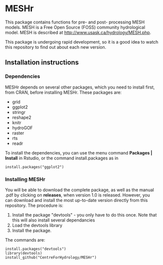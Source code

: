 # MESHr
This package contains functions for pre- and post- processing MESH models.
MESH is a Free Open Source (FOSS) community hydrological model. MESH is described at
http://www.usask.ca/hydrology/MESH.php.

This package is undergoing rapid development, so it is a good idea to watch this
repository to find out about each new version.


## Installation instructions

### Dependencies
MESHr depends on several other packages, which you need to install first, from CRAN, before installing MESHr.
These packages are:
- grid
- ggplot2
- stringr
- reshape2
- knitr
- hydroGOF
- raster
- rts
- readr



To install the dependencies, you can use the menu command **Packages | Install** 
in Rstudio, or the command install.packages as in

	install.packages("ggplot2")

### Installing MESHr
You will be able to  download the complete package, as well as the manual .pdf by 
clicking on **releases**, when version 1.0 is released. However, you can 
download and install the most up-to-date version directly from this repository. 
The procedure is:
1. Install the package "devtools" - you only have to do this once. Note that this will also install several dependancies
2. Load the devtools library
3. Install the package.

The commands are: 

	install.packages("devtools")
	library(devtools)
	install_github("CentreForHydrology/MESHr")
	
